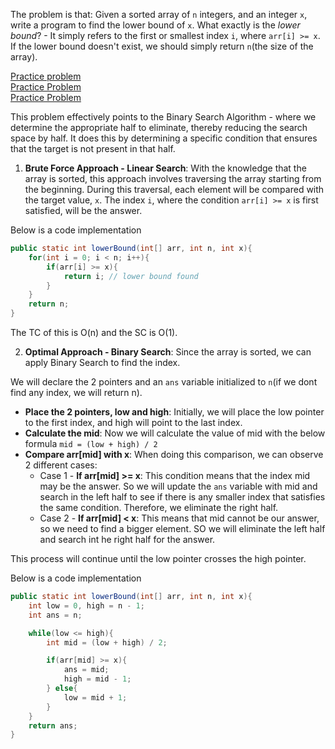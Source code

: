 The problem is that: Given a sorted array of `n` integers, and an integer `x`, write a program to find the lower bound of `x`. What exactly is the *lower bound*? - It simply refers to the first or smallest index `i`, where `arr[i] >= x`. If the lower bound doesn't exist, we should simply return `n`(the size of the array).

[Practice problem](https://www.naukri.com/code360/problems/lower-bound_8165382) <br>
[Practice Problem](https://www.geeksforgeeks.org/problems/floor-in-a-sorted-array-1587115620/1) <br>
[Practice Problem](https://leetcode.com/problems/find-first-and-last-position-of-element-in-sorted-array/)

This problem effectively points to the Binary Search Algorithm - where we determine the appropriate half to eliminate, thereby reducing the search space by half. It does this by determining a specific condition that ensures that the target is not present in that half.

1. **Brute Force Approach - Linear Search**: With the knowledge that the array is sorted, this approach involves traversing the array starting from the beginning. During this traversal, each element will be compared with the target value, `x`. The index `i`, where the condition `arr[i] >= x` is first satisfied, will be the answer.

Below is a code implementation
```java
public static int lowerBound(int[] arr, int n, int x){
    for(int i = 0; i < n; i++){
        if(arr[i] >= x){
            return i; // lower bound found
        }
    }
    return n;
}
```

The TC of this is O(n) and the SC is O(1).

2. **Optimal Approach - Binary Search**: Since the array is sorted, we can apply Binary Search to find the index.

We will declare the 2 pointers and an `ans` variable initialized to `n`(if we dont find any index, we will return n).


* **Place the 2 pointers, low and high**: Initially, we will place the low pointer to the first index, and high will point to the last index.
* **Calculate the mid**: Now we will calculate the value of mid with the below formula
`mid = (low + high) / 2`
* **Compare arr[mid] with x**: When doing this comparison, we can observe 2 different cases:
    - Case 1 - **If arr[mid] >= x**: This condition means that the index mid may be the answer. So we will update the `ans` variable with mid and search in the left half to see if there is any smaller index that satisfies the same condition. Therefore, we eliminate the right half.
    - Case 2 - **If arr[mid] < x**: This means that mid cannot be our answer, so we need to find a bigger element. SO we will eliminate the left half and search int he right half for the answer.

This process will continue until the low pointer crosses the high pointer.

Below is a code implementation

```java
public static int lowerBound(int[] arr, int n, int x){
    int low = 0, high = n - 1;
    int ans = n;

    while(low <= high){
        int mid = (low + high) / 2;

        if(arr[mid] >= x){
            ans = mid;
            high = mid - 1;
        } else{
            low = mid + 1;
        }
    }
    return ans;
}
```